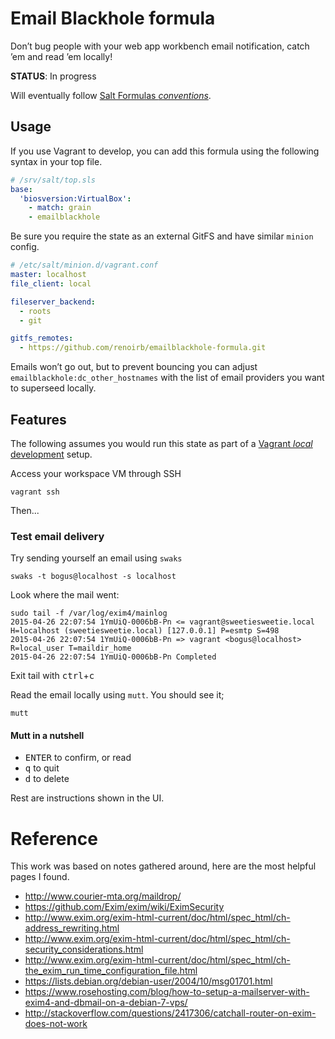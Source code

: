 # Email Blackhole formula

Don’t bug people with your web app workbench email notification, catch ’em and read ’em locally!

**STATUS**: In progress

Will eventually follow [Salt Formulas *conventions*](http://docs.saltstack.com/en/latest/topics/development/conventions/formulas.html).


## Usage

If you use Vagrant to develop, you can add this formula using the following syntax in your top file.

```yaml
# /srv/salt/top.sls
base:
  'biosversion:VirtualBox':
    - match: grain
    - emailblackhole
```

Be sure you require the state as an external GitFS and have similar `minion` config.

```yaml
# /etc/salt/minion.d/vagrant.conf
master: localhost
file_client: local

fileserver_backend:
  - roots
  - git

gitfs_remotes:
  - https://github.com/renoirb/emailblackhole-formula.git
```

Emails won’t go out, but to prevent bouncing you can adjust `emailblackhole:dc_other_hostnames` with the list of email providers you want to superseed locally.



## Features

The following assumes you would run this state as part of a [Vagrant *local* development](https://www.vagrantup.com/) setup.

Access your workspace VM through SSH

    vagrant ssh


Then...


### Test email delivery


Try sending yourself an email using `swaks`

    swaks -t bogus@localhost -s localhost

Look where the mail went:

    sudo tail -f /var/log/exim4/mainlog
    2015-04-26 22:07:54 1YmUiQ-0006bB-Pn <= vagrant@sweetiesweetie.local H=localhost (sweetiesweetie.local) [127.0.0.1] P=esmtp S=498
    2015-04-26 22:07:54 1YmUiQ-0006bB-Pn => vagrant <bogus@localhost> R=local_user T=maildir_home
    2015-04-26 22:07:54 1YmUiQ-0006bB-Pn Completed

Exit tail with <kbd>ctrl</kbd>+<kbd>c</kbd>

Read the email locally using `mutt`. You should see it;

    mutt

#### Mutt in a nutshell

* <kbd>ENTER</kbd> to confirm, or read
* <kbd>q</kbd> to quit
* <kbd>d</kbd> to delete

Rest are instructions shown in the UI.



# Reference

This work was based on notes gathered around, here are the most helpful pages I found.

* http://www.courier-mta.org/maildrop/
* https://github.com/Exim/exim/wiki/EximSecurity
* http://www.exim.org/exim-html-current/doc/html/spec_html/ch-address_rewriting.html
* http://www.exim.org/exim-html-current/doc/html/spec_html/ch-security_considerations.html
* http://www.exim.org/exim-html-current/doc/html/spec_html/ch-the_exim_run_time_configuration_file.html
* https://lists.debian.org/debian-user/2004/10/msg01701.html
* https://www.rosehosting.com/blog/how-to-setup-a-mailserver-with-exim4-and-dbmail-on-a-debian-7-vps/
* http://stackoverflow.com/questions/2417306/catchall-router-on-exim-does-not-work

